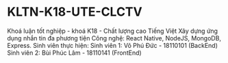 # KLTN-K18-UTE-CLCTV
Khoá luận tốt nghiệp - khoá K18 - Chất lượng cao Tiếng Việt
Xây dựng ứng dụng nhắn tin đa phương tiện
Công nghệ: React Native, NodeJS, MongoDB, Express.
Sinh viên thực hiện:
Sinh viên 1: Võ Phú Đức - 18110101 (BackEnd)
Sinh viên 2: Bùi Phúc Lâm - 18110141 (FrontEnd)
